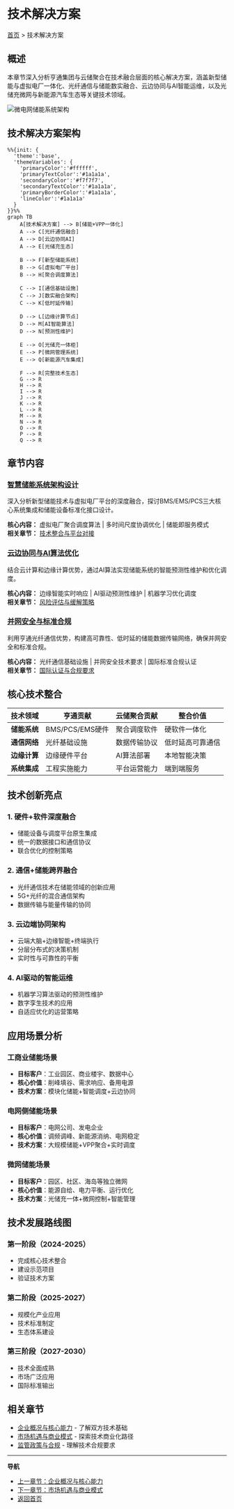 # 技术解决方案

[首页](../README.md) > 技术解决方案

## 概述

本章节深入分析亨通集团与云储聚合在技术融合层面的核心解决方案，涵盖新型储能与虚拟电厂一体化、光纤通信与储能数实融合、云边协同与AI智能运维，以及光储充微网与新能源汽车生态等关键技术领域。

![微电网储能系统架构](https://www.researchgate.net/profile/Yang-Li-551/publication/323099562/figure/fig1/AS:593166411329536@1518353444936/Micro-grid-architecture-PV-photovoltaic.png)

## 技术解决方案架构

```mermaid
%%{init: {
  'theme':'base',
  'themeVariables': {
    'primaryColor':'#ffffff',
    'primaryTextColor':'#1a1a1a',
    'secondaryColor':'#f7f7f7',
    'secondaryTextColor':'#1a1a1a',
    'primaryBorderColor':'#1a1a1a',
    'lineColor':'#1a1a1a'
  }
}}%%
graph TB
    A[技术解决方案] --> B[储能+VPP一体化]
    A --> C[光纤通信融合]
    A --> D[云边协同AI]
    A --> E[光储充生态]
    
    B --> F[新型储能系统]
    B --> G[虚拟电厂平台]
    B --> H[聚合调度算法]
    
    C --> I[通信基础设施]
    C --> J[数实融合架构]
    C --> K[低时延传输]
    
    D --> L[边缘计算节点]
    D --> M[AI智能算法]
    D --> N[预测性维护]
    
    E --> O[光储充一体柜]
    E --> P[微网管理系统]
    E --> Q[新能源汽车集成]
    
    F --> R[完整技术生态]
    G --> R
    H --> R
    I --> R
    J --> R
    K --> R
    L --> R
    M --> R
    N --> R
    O --> R
    P --> R
    Q --> R
```

## 章节内容

### [智慧储能系统架构设计](./新型储能与虚拟电厂一体化.md)
深入分析新型储能技术与虚拟电厂平台的深度融合，探讨BMS/EMS/PCS三大核心系统集成和储能设备标准化接口设计。

**核心内容：** 虚拟电厂聚合调度算法 | 多时间尺度协调优化 | 储能即服务模式  
**相关章节：** [技术整合与平台对接](../实施策略与合作模式/技术整合与平台对接.md)

### [云边协同与AI算法优化](./云边协同与AI智能运维.md)
结合云计算和边缘计算优势，通过AI算法实现储能系统的智能预测性维护和优化调度。

**核心内容：** 边缘智能实时响应 | AI驱动预测性维护 | 机器学习优化调度  
**相关章节：** [风险评估与缓解策略](../实施策略与合作模式/风险评估与缓解策略.md)

### [并网安全与标准合规](./光纤通信与储能数实融合.md)
利用亨通光纤通信优势，构建高可靠性、低时延的储能数据传输网络，确保并网安全和标准合规。

**核心内容：** 光纤通信基础设施 | 并网安全技术要求 | 国际标准合规认证  
**相关章节：** [国际认证与合规要求](../监管政策与合规/安全合规与国际认证.md)

## 核心技术整合

| 技术领域 | 亨通贡献 | 云储聚合贡献 | 整合价值 |
|----------|----------|-------------|----------|
| **储能系统** | BMS/PCS/EMS硬件 | 聚合调度软件 | 硬软件一体化 |
| **通信网络** | 光纤基础设施 | 数据传输协议 | 低时延高可靠通信 |
| **边缘计算** | 边缘硬件平台 | AI算法部署 | 本地智能决策 |
| **系统集成** | 工程实施能力 | 平台运营能力 | 端到端服务 |

## 技术创新亮点

### 1. **硬件+软件深度融合**
- 储能设备与调度平台原生集成
- 统一的数据接口和通信协议
- 联合优化的控制策略

### 2. **通信+储能跨界融合**
- 光纤通信技术在储能领域的创新应用
- 5G+光纤的混合通信架构
- 数据传输与能量传输的协同

### 3. **云边端协同架构**
- 云端大脑+边缘智能+终端执行
- 分层分布式的决策机制
- 实时性与可靠性的平衡

### 4. **AI驱动的智能运维**
- 机器学习算法驱动的预测性维护
- 数字孪生技术的应用
- 自适应优化的运营策略

## 应用场景分析

### 工商业储能场景
- **目标客户**：工业园区、商业楼宇、数据中心
- **核心价值**：削峰填谷、需求响应、备用电源
- **技术方案**：模块化储能+智能调度+云边协同

### 电网侧储能场景
- **目标客户**：电网公司、发电企业
- **核心价值**：调频调峰、新能源消纳、电网稳定
- **技术方案**：大规模储能+VPP聚合+实时调度

### 微网储能场景
- **目标客户**：园区、社区、海岛等独立微网
- **核心价值**：能源自给、电力平衡、运行优化
- **技术方案**：光储充一体+微网控制+智能管理

## 技术发展路线图

### 第一阶段（2024-2025）
- 完成核心技术整合
- 建设示范项目
- 验证技术方案

### 第二阶段（2025-2027）
- 规模化产业应用
- 技术标准制定
- 生态体系建设

### 第三阶段（2027-2030）
- 技术全面成熟
- 市场广泛应用
- 国际标准输出

## 相关章节

- [企业概况与核心能力](../企业概况与核心能力/README.md) - 了解双方技术基础
- [市场机遇与商业模式](../市场机遇与商业模式/README.md) - 探索技术商业化路径
- [监管政策与合规](../监管政策与合规/README.md) - 理解技术合规要求

---

**导航**
- [上一章节：企业概况与核心能力](../企业概况与核心能力/README.md)
- [下一章节：市场机遇与商业模式](../市场机遇与商业模式/README.md)
- [返回首页](../README.md)